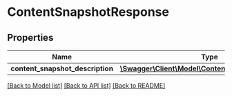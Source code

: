 # ContentSnapshotResponse

## Properties
Name | Type | Description | Notes
------------ | ------------- | ------------- | -------------
**content_snapshot_description** | [**\Swagger\Client\Model\ContentSnapshotDescription**](ContentSnapshotDescription.md) |  | [optional] 

[[Back to Model list]](../../README.md#documentation-for-models) [[Back to API list]](../../README.md#documentation-for-api-endpoints) [[Back to README]](../../README.md)

